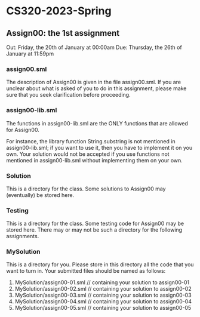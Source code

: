 # CS320-2023-Spring

## Assign00: the 1st assignment

Out: Friday, the 20th of January at 00:00am
Due: Thursday, the 26th of January at 11:59pm

### assign00.sml

The description of Assign00 is given in the
file assign00.sml. If you are unclear about
what is asked of you to do in this assignment,
please make sure that you seek clarification
before proceeding.

### assign00-lib.sml

The functions in assign00-lib.sml are the ONLY functions that are
allowed for Assign00.

For instance, the library function String.substring is not mentioned
in assign00-lib.sml; if you want to use it, then you have to implement
it on you own. Your solution would not be accepted if you use
functions not mentioned in assign00-lib.sml without implementing them
on your own.

### Solution

This is a directory for the class.  Some solutions to Assign00 may
(eventually) be stored here.

### Testing

This is a directory for the class.  Some testing code for Assign00 may
be stored here. There may or may not be such a directory for the following
assignments.

### MySolution

This is a directory for you. Please store in this directory all the
code that you want to turn in. Your submitted files should be named
as follows:

1. MySolution/assign00-01.sml // containing your solution to assign00-01
2. MySolution/assign00-02.sml // containing your solution to assign00-02
3. MySolution/assign00-03.sml // containing your solution to assign00-03
4. MySolution/assign00-04.sml // containing your solution to assign00-04
5. MySolution/assign00-05.sml // containing your solution to assign00-05
